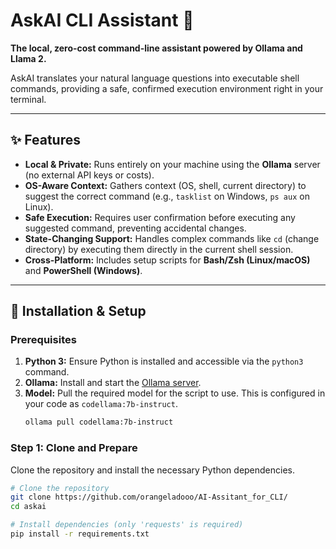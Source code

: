 # AskAI CLI Assistant 🤖

**The local, zero-cost command-line assistant powered by Ollama and Llama 2.**

AskAI translates your natural language questions into executable shell commands, providing a safe, confirmed execution environment right in your terminal.

---

## ✨ Features

* **Local & Private:** Runs entirely on your machine using the **Ollama** server (no external API keys or costs).
* **OS-Aware Context:** Gathers context (OS, shell, current directory) to suggest the correct command (e.g., `tasklist` on Windows, `ps aux` on Linux).
* **Safe Execution:** Requires user confirmation before executing any suggested command, preventing accidental changes.
* **State-Changing Support:** Handles complex commands like `cd` (change directory) by executing them directly in the current shell session.
* **Cross-Platform:** Includes setup scripts for **Bash/Zsh (Linux/macOS)** and **PowerShell (Windows)**.

---

## 🚀 Installation & Setup

### Prerequisites

1.  **Python 3:** Ensure Python is installed and accessible via the `python3` command.
2.  **Ollama:** Install and start the [Ollama server](https://ollama.com/download).
3.  **Model:** Pull the required model for the script to use. This is configured in your code as `codellama:7b-instruct`.
    ```bash
    ollama pull codellama:7b-instruct
    ```

### Step 1: Clone and Prepare

Clone the repository and install the necessary Python dependencies.

```bash
# Clone the repository
git clone https://github.com/orangeladooo/AI-Assitant_for_CLI/
cd askai

# Install dependencies (only 'requests' is required)
pip install -r requirements.txt
